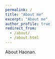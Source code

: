 ```yaml
---
permalink: /
title: "About me"
excerpt: "About me"
author_profile: true
redirect_from: 
  - /about/
  - /about.html
---
```


About Haonan.
